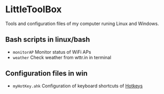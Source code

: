# LittleToolBox

Tools and configuration files of my computer runing Linux and Windows.

## Bash scripts in linux/bash
- `monitorAP` Monitor status of WiFi APs
- `weather` Check weather from wttr.in in terminal

## Configuration files in win
- `myHotKey.ahk` Configuration of keyboard shortcuts of [Hotkeys](https://www.autohotkey.com/docs/Hotkeys.htm)

